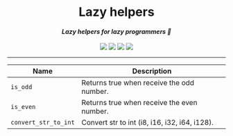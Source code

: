 <h1 align="center">Lazy helpers</h1>

<h4 align="center"><i>Lazy helpers for lazy programmers 🦀</i></h4>

<div align="center">
    <a href="https://github.com/jdssl/lazy_helpers/stargazers"><img src="https://img.shields.io/github/stars/jdssl/lazy_helpers?color=eb746b&labelColor=1e2528&style=for-the-badge"></a>
    <a href="https://github.com/jdssl/lazy_helpers/issues"><img src="https://img.shields.io/github/issues/jdssl/lazy_helpers?color=73a3b7&labelColor=1e2528&style=for-the-badge"></a>
    <a href="https://github.com/jdssl/lazy_helpers/blob/master/LICENSE"><img src="https://img.shields.io/static/v1?label=license&message=MIT&color=8eb2af&labelColor=1e2528&style=for-the-badge"></a>
    <a href="https://github.com/jdssl/lazy_helpers/network/members"><img src="https://img.shields.io/github/forks/jdssl/lazy_helpers?color=fdb292&labelColor=1e2528&style=for-the-badge"></a>
</div>

---

| Name                 | Description                                   |
|----------------------|-----------------------------------------------|
| `is_odd`             | Returns true when receive the odd number.     |
| `is_even`            | Returns true when receive the even number.    |
| `convert_str_to_int` | Convert str to int (i8, i16, i32, i64, i128). |
